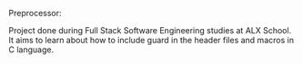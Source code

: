 Preprocessor:

Project done during Full Stack Software Engineering studies at ALX School. It aims to learn about how to include guard in the header files and macros in C language.
